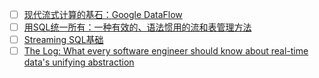 
- [ ] [现代流式计算的基石：Google DataFlow](https://mp.weixin.qq.com/s/1Y_6p1u4AK-IQVqDLYkP4Q)
- [ ] [用SQL统一所有：一种有效的、语法惯用的流和表管理方法](https://developer.aliyun.com/article/708924)
- [ ] [Streaming SQL基础](https://cloud.tencent.com/developer/article/1424919)
- [ ] [The Log: What every software engineer should know about real-time data's unifying abstraction](http://engineering.linkedin.com/distributed-systems/log-what-every-software-engineer-should-know-about-real-time-datas-unifying)
